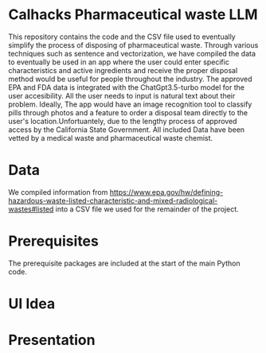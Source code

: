 # Calhacks Pharmaceutical waste LLM 
This repository contains the code and the CSV file used to eventually simplify the process of disposing of pharmaceutical waste. Through various techniques such as sentence and vectorization, we have compiled the data to eventually be used in an app where the user could enter specific characteristics and active ingredients and receive the proper disposal method would be useful for people throughout the industry. The approved EPA and FDA data is integrated with the ChatGpt3.5-turbo model for the user accesibility. All the user needs to input is natural text about their problem. Ideally, The app would have an image recognition tool to classify pills through photos and a feature to order a disposal team directly to the user's location.Unfortuantely, due to the lengthy process of approved access by the California State Government. All included Data have been vetted by a medical waste and pharmaceutical waste chemist.  

# Data
We compiled information from https://www.epa.gov/hw/defining-hazardous-waste-listed-characteristic-and-mixed-radiological-wastes#listed into a CSV file we used for the remainder of the project. 
# Prerequisites 
The prerequisite packages are included at the start of the main Python code.
# UI Idea 

# Presentation 



